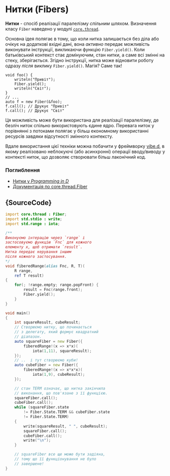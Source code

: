 # Нитки (Fibers)

**Нитки** - спосіб реалізації паралелізму *спільним* шляхом. Визначення
класу `Fiber` наведено у модулі [`core.thread`](https://dlang.org/phobos/core_thread.html).

Основна ідея полягає в тому, що коли нитка залишається без діла або
очікує на додаткові вхідні дані, вона *активно* передає можливість
виконувати інструкції, викликаючи функцію `Fiber.yield()`. Коли
батьківський контекст стає домінуючим, стан нитки, а саме всі змінні
на стеку, зберігається. Згідно інструкції, нитка може відновити
роботу одразу *після* виклику `Fiber.yield()`. Магія? Саме так!

    void foo() {
        writeln("Привіт");
        Fiber.yield();
        writeln("Світ");
    }
    // ...
    auto f = new Fiber(&foo);
    f.call(); // Друкує "Привіт"
    f.call(); // Друкує "Світ"

Ця можливість може бути використана для реалізації паралелізму, де безліч
ниток спільно використовують єдине ядро. Перевага ниток у порівнянні
з потоками полягає у більш економному використанні ресурсів завдяки
відсутності змінного контексту. 

Вдале використання цієї техніки можна побачити у фреймворку [vibe.d](http://vibed.org), 
в якому реалізовано неблокуючі (або асинхронні) операції вводу/виводу у
контексті ниток, що дозволяє створювати більш лаконічний код.

### Поглиблення

- [Нитки у _Programming in D_](http://ddili.org/ders/d.en/fibers.html)
- [Документація по core.thread.Fiber](https://dlang.org/library/core/thread/fiber.html)

## {SourceCode}

```d
import core.thread : Fiber;
import std.stdio : write;
import std.range : iota;

/**
Виконуємо інтерацію через `range` і
застосовуємо функцію `Fnc` для кожного
елементу x, щоб отримати `result`.
Нитка передає керування іншим
після кожного застосування.
*/
void fiberedRange(alias Fnc, R, T)(
    R range,
    ref T result)
{
    for(; !range.empty; range.popFront) {
        result = Fnc(range.front);
        Fiber.yield();
    }
}

void main()
{
    int squareResult, cubeResult;
    // Створюємо нитку, що починається
    // з делегату, який формує квадратний
    // діапазон.
    auto squareFiber = new Fiber({
        fiberedRange!(x => x*x)(
            iota(1,11), squareResult);
    });
    // ..  і тут створюємо куби!
    auto cubeFiber = new Fiber({
        fiberedRange!(x => x*x*x)(
            iota(1,9), cubeResult);
    });

    // стан TERM означає, що нитка закінчила
    // виконання, що пов'язане з її функцією.
    squareFiber.call();
    cubeFiber.call();
    while (squareFiber.state
        != Fiber.State.TERM && cubeFiber.state
        != Fiber.State.TERM)
    {
        write(squareResult, " ", cubeResult);
        squareFiber.call();
        cubeFiber.call();
        write("\n");
    }

    // squareFiber все ще може бути задіяна,
    // тому що її функціонування не було
    // завершене!
}
```
